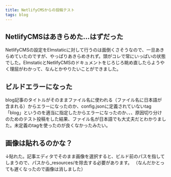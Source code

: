```yaml
---
title: NetlifyCMSからの投稿テスト
tags: blog
---
```

## NetlifyCMSはあきらめた…はずだった

NetlifyCMSの設定をElmstaticに対して行うのは面倒くさそうなので、一旦あきらめていたのですが、やっぱりあきらめきれず。頭がコレで常にいっぱいの状態でした。ElmstaticとNetlifyCMSのドキュメントをじろじろ眺め直したらようやく理屈がわかって、なんとかやりたいことができました。

## ビルドエラーになった

blog記事のタイトルがそのままファイル名に使われる（ファイル名に日本語が含まれる）からエラーになったのか、config.jsonに定義されていないtag「blog」というのを適当に指定したからエラーになったのか、、、原因切り分けのためのテスト投稿をした結果、ファイル名が日本語でも大丈夫だとわかりました。未定義のtagを使ったのが良くなかったみたい。

## 画像は貼れるのかな？

↓貼れた。記事エディタでそのまま画像を選択すると、ビルド前のパスを指してしまうので、パスから_resources/を除去する必要があります。
（なんだかとっても遅くなったので画像は消しました）
